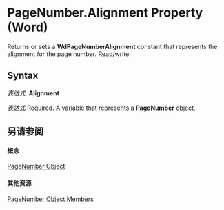 
# PageNumber.Alignment Property (Word)

Returns or sets a  **WdPageNumberAlignment** constant that represents the alignment for the page number. Read/write.


## Syntax

 _表达式_. **Alignment**

 _表达式_ Required. A variable that represents a **[PageNumber](5b58f562-de19-ac9d-0b2c-7696603c1606.md)** object.


## 另请参阅


#### 概念


[PageNumber Object](5b58f562-de19-ac9d-0b2c-7696603c1606.md)
#### 其他资源


[PageNumber Object Members](http://msdn.microsoft.com/library/29e00b76-7fd4-d15f-b2a2-67f5da6bc730%28Office.15%29.aspx)